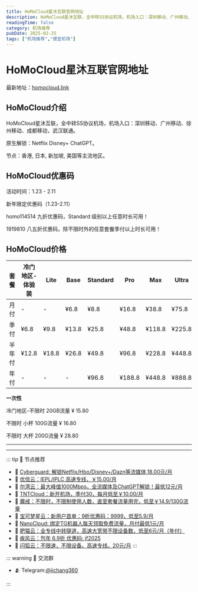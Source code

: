 ```yaml
---
title: HoMoCloud星沐互联官网地址
description: HoMoCloud星沐互联，全中转SS协议机场，机场入口：深圳移动、广州移动、徐州移动、成都移动，武汉联通。
readingTime: false
category: 机场推荐
pubDate: 2025-02-25
tags: ["机场推荐","便宜机场"]
---
```


# HoMoCloud星沐互联官网地址

最新地址：[homocloud.link](https://a.suola.link/youxinyun)

## HoMoCloud介绍

HoMoCloud星沐互联，全中转SS协议机场，机场入口：深圳移动、广州移动、徐州移动、成都移动，武汉联通。

原生解锁：Netflix Disney+ ChatGPT。

节点：香港, 日本, 新加坡, 美国等主流地区。

## HoMoCloud优惠码

活动时间：1.23 - 2.11

新年限定优惠码（1.23-2.11）

homo114514 九折优惠码，Standard 级别以上任意时长可用！

1919810  八五折优惠码，除不限时外的任意套餐季付以上时长可用！

## HoMoCloud价格

|套餐|冷门地区-体验装|Lite|Base|Standard|Pro|Max|Ultra|
|----|----|----|----|----|----|----|----|
|月付|-|-|¥6.8|¥8.8|¥16.8|¥38.8|¥75.8|
|季付|¥6.8|¥9.8|¥13.8|¥25.8|¥48.8|¥118.8|¥225.8|
|半年付|¥12.8|¥18.8|¥26.8|¥49.8|¥96.8|¥228.8|¥448.8|
|年付|-|-|-|¥96.8|¥188.8|¥448.8|¥888.8|

**一次性**

冷门地区-不限时 20GB流量 ¥ 15.80

不限时 小杯 100G流量 ¥ 16.80

不限时 大杯 200G流量 ¥ 28.80

---------
---------

::: tip 🎉 节点推荐
- 🚀 [Cyberguard: 解锁Netflix/Hbo/Disney+/Dazn等流媒体,18.00元/月](https://www.cyberguard.best/#/register?code=XsreC0T5)<br>
- 🚀 [优信云：IEPL/IPLC 高速专线，￥15.00/月](https://www.优信云.com/#/register?code=JRtE5uIV)<br>
- 🚀 [尔湾云：最大峰值1000Mbps，全流媒体及ChatGPT解锁！最低12元/月](https://erwan6.net/auth/register?code=BoObCd)<br>
- 🚀 [TNTCloud：新开机场，季付30，每月低至￥10.00/月](https://haibing822.tntvipaff.cc/#/register?code=GtjJVgml)<br>
- 🚀 [魔戒：不限时，不限制使用人数，直至套餐流量用完，低至￥14.9/130G流量](https://mojie.app/#/register?code=sSdtPtLo)<br>
- 🚀 [宝可梦星云：新用户首单：9折优惠码：9999，低至5.9/月 ](https://a.suola.link/pokemon)<br>
- 🚀 [NanoCloud: 绑定TG机器人每天领取免费流量，月付最低1元/月](https://edu.uodoo.bid/auth/register?code=JMiOQDHf)<br>
- 🚀 [肥猫云：全专线中转隧道，高速大宽带不限设备数，低至6元/月（年付）](https://fchb1188.fcvipaff.cc/register?aff=X1vZd2wf)<br>
- 🚀 [疾风云：包年 6.9折 优惠码: jf2025](https://homes.tr25.cn?code=ReCm)<br>
- 🚀 [闪狐云：不限速，不限设备。高速专线。20元/月](https://inv02.ffaff.cc/register?aff=WQApz2pv)
:::

::: warning  💬 交流群

- 🫂 Telegram:[@jichang360](https://t.me/jichang360)

:::
